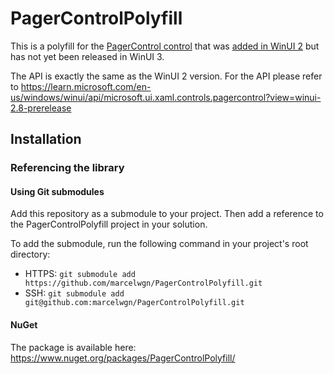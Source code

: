 # PagerControlPolyfill

This is a polyfill for the [PagerControl control](https://github.com/microsoft/microsoft-ui-xaml/issues/60) that was [added in WinUI 2](https://github.com/microsoft/microsoft-ui-xaml/pull/3327) but has not yet been released in WinUI 3. 

The API is exactly the same as the WinUI 2 version. For the API please refer to https://learn.microsoft.com/en-us/windows/winui/api/microsoft.ui.xaml.controls.pagercontrol?view=winui-2.8-prerelease

## Installation
### Referencing the library
#### Using Git submodules
Add this repository as a submodule to your project. Then add a reference to the PagerControlPolyfill project in your solution.

To add the submodule, run the following command in your project's root directory:

* HTTPS: `git submodule add https://github.com/marcelwgn/PagerControlPolyfill.git`
* SSH: `git submodule add git@github.com:marcelwgn/PagerControlPolyfill.git`

#### NuGet
The package is available here: https://www.nuget.org/packages/PagerControlPolyfill/